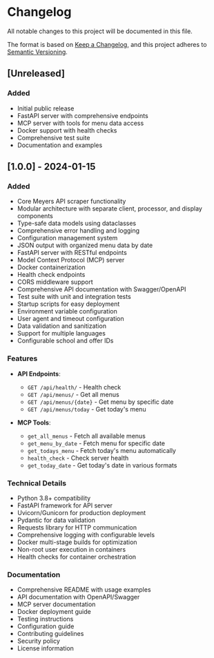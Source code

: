 # Changelog

All notable changes to this project will be documented in this file.

The format is based on [Keep a Changelog](https://keepachangelog.com/en/1.0.0/),
and this project adheres to [Semantic Versioning](https://semver.org/spec/v2.0.0.html).

## [Unreleased]

### Added
- Initial public release
- FastAPI server with comprehensive endpoints
- MCP server with tools for menu data access
- Docker support with health checks
- Comprehensive test suite
- Documentation and examples

## [1.0.0] - 2024-01-15

### Added
- Core Meyers API scraper functionality
- Modular architecture with separate client, processor, and display components
- Type-safe data models using dataclasses
- Comprehensive error handling and logging
- Configuration management system
- JSON output with organized menu data by date
- FastAPI server with RESTful endpoints
- Model Context Protocol (MCP) server
- Docker containerization
- Health check endpoints
- CORS middleware support
- Comprehensive API documentation with Swagger/OpenAPI
- Test suite with unit and integration tests
- Startup scripts for easy deployment
- Environment variable configuration
- User agent and timeout configuration
- Data validation and sanitization
- Support for multiple languages
- Configurable school and offer IDs

### Features
- **API Endpoints**:
  - `GET /api/health/` - Health check
  - `GET /api/menus/` - Get all menus
  - `GET /api/menus/{date}` - Get menu by specific date
  - `GET /api/menus/today` - Get today's menu

- **MCP Tools**:
  - `get_all_menus` - Fetch all available menus
  - `get_menu_by_date` - Fetch menu for specific date
  - `get_todays_menu` - Fetch today's menu automatically
  - `health_check` - Check server health
  - `get_today_date` - Get today's date in various formats

### Technical Details
- Python 3.8+ compatibility
- FastAPI framework for API server
- Uvicorn/Gunicorn for production deployment
- Pydantic for data validation
- Requests library for HTTP communication
- Comprehensive logging with configurable levels
- Docker multi-stage builds for optimization
- Non-root user execution in containers
- Health checks for container orchestration

### Documentation
- Comprehensive README with usage examples
- API documentation with OpenAPI/Swagger
- MCP server documentation
- Docker deployment guide
- Testing instructions
- Configuration guide
- Contributing guidelines
- Security policy
- License information 